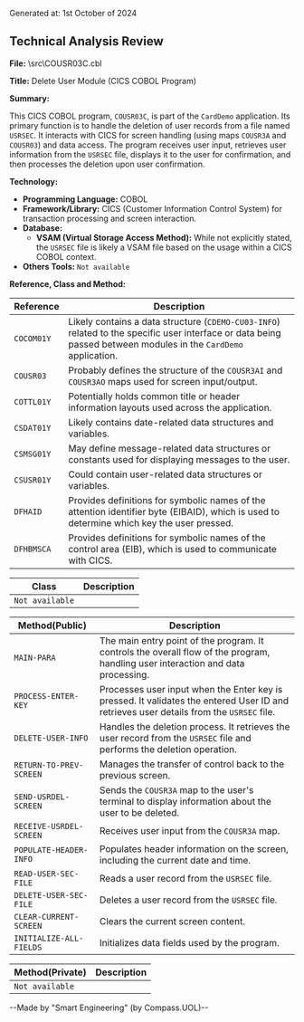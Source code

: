 Generated at: 1st October of 2024

## Technical Analysis Review

**File:**  \src\COUSR03C.cbl

**Title:**  Delete User Module (CICS COBOL Program)

**Summary:** 

This CICS COBOL program, `COUSR03C`, is part of the `CardDemo` application. Its primary function is to handle the deletion of user records from a file named `USRSEC`. It interacts with CICS for screen handling (using maps `COUSR3A` and `COUSR03`) and data access. The program receives user input, retrieves user information from the `USRSEC` file, displays it to the user for confirmation, and then processes the deletion upon user confirmation. 

**Technology:**

* **Programming Language:** COBOL
* **Framework/Library:** CICS (Customer Information Control System) for transaction processing and screen interaction.
* **Database:**  
   * **VSAM (Virtual Storage Access Method):** While not explicitly stated, the `USRSEC` file is likely a VSAM file based on the usage within a CICS COBOL context. 
* **Others Tools:** `Not available`

**Reference, Class and Method:**

| Reference | Description |
|---|---|
| `COCOM01Y` |  Likely contains a data structure (`CDEMO-CU03-INFO`) related to the specific user interface or data being passed between modules in the `CardDemo` application. |
| `COUSR03` |  Probably defines the structure of the `COUSR3AI` and `COUSR3AO` maps used for screen input/output. |
| `COTTL01Y` |  Potentially holds common title or header information layouts used across the application. |
| `CSDAT01Y` |  Likely contains date-related data structures and variables. |
| `CSMSG01Y` |  May define message-related data structures or constants used for displaying messages to the user. |
| `CSUSR01Y` |  Could contain user-related data structures or variables. |
| `DFHAID` |  Provides definitions for symbolic names of the attention identifier byte (EIBAID), which is used to determine which key the user pressed. |
| `DFHBMSCA` |  Provides definitions for symbolic names of the control area (EIB), which is used to communicate with CICS. |

| Class | Description |
|---|---|
| `Not available` |  |

| Method(Public) | Description |
|---|---|
| `MAIN-PARA` | The main entry point of the program. It controls the overall flow of the program, handling user interaction and data processing. |
| `PROCESS-ENTER-KEY` |  Processes user input when the Enter key is pressed. It validates the entered User ID and retrieves user details from the `USRSEC` file. | 
| `DELETE-USER-INFO` |  Handles the deletion process. It retrieves the user record from the `USRSEC` file and performs the deletion operation. |
| `RETURN-TO-PREV-SCREEN` |  Manages the transfer of control back to the previous screen. |
| `SEND-USRDEL-SCREEN` |  Sends the `COUSR3A` map to the user's terminal to display information about the user to be deleted. |
| `RECEIVE-USRDEL-SCREEN` | Receives user input from the `COUSR3A` map. |
| `POPULATE-HEADER-INFO` |  Populates header information on the screen, including the current date and time. |
| `READ-USER-SEC-FILE` |  Reads a user record from the `USRSEC` file. |
| `DELETE-USER-SEC-FILE` |  Deletes a user record from the `USRSEC` file. |
| `CLEAR-CURRENT-SCREEN` |  Clears the current screen content. |
| `INITIALIZE-ALL-FIELDS` |  Initializes data fields used by the program. |


| Method(Private) | Description |
|---|---|
| `Not available` |  |

--Made by "Smart Engineering" (by Compass.UOL)--